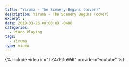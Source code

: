 ```yaml
---
title: "Yiruma - The Scenery Begins (cover)"
description: Yiruma - The Scenery Begins (cover)
excerpt : 
date: 2019-03-26 00:00:00 -0400
categories:
  - Piano Playing
tags:
  - Yiruma
type: video
---
```


{% include video id="TZ47Pj1oWdI" provider="youtube" %}